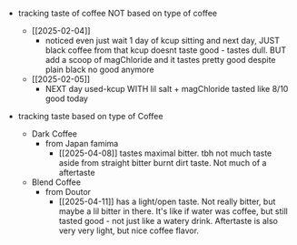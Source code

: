   * tracking taste of coffee NOT based on type of coffee
    * [[2025-02-04]]
      * noticed even just wait 1 day of kcup sitting and next day, JUST black coffee from that kcup doesnt taste good - tastes dull. BUT add a scoop of magChloride and it tastes pretty good despite plain black no good anymore
    * [[2025-02-05]]
      * NEXT day used-kcup WITH lil salt + magChloride tasted like 8/10 good today

  * tracking taste based on type of Coffee
    * Dark Coffee
      * from Japan famima
        * [[2025-04-08]] tastes maximal bitter. tbh not much taste aside from straight bitter burnt dirt taste. Not much of a aftertaste
    * Blend Coffee
      * from Doutor
        * [[2025-04-11]] has a light/open taste. Not really bitter, but maybe a lil bitter in there. It's like if water was coffee, but still tasted good - not just like a watery drink. Aftertaste is also very very light, but nice coffee flavor.
